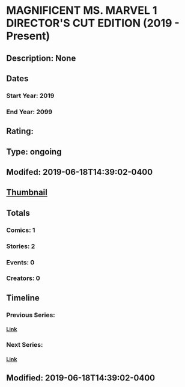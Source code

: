 # MAGNIFICENT MS. MARVEL 1 DIRECTOR'S CUT EDITION (2019 - Present)
## Description: None
## Dates
### Start Year: 2019
### End Year: 2099
## Rating: 
## Type: ongoing
## Modifed: 2019-06-18T14:39:02-0400
## [Thumbnail](http://i.annihil.us/u/prod/marvel/i/mg/b/40/image_not_available.jpg)
## Totals
### Comics: 1
### Stories: 2
### Events: 0
### Creators: 0
## Timeline
### Previous Series: 
#### [Link]()
### Next Series: 
#### [Link]()
## Modified: 2019-06-18T14:39:02-0400